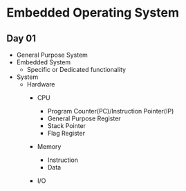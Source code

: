# Embedded Operating System

## Day 01

- General Purpose System
- Embedded System
    - Specific or Dedicated functionality
- System
    - Hardware
        - CPU
            - Program Counter(PC)/Instruction Pointer(IP)
            - General Purpose Register
            - Stack Pointer
            - Flag Register
        - Memory
            - Instruction
            - Data
            
        - I/O